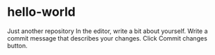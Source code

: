 # hello-world
Just another repository
In the editor, write a bit about yourself.
Write a commit message that describes your changes.
Click Commit changes button.
